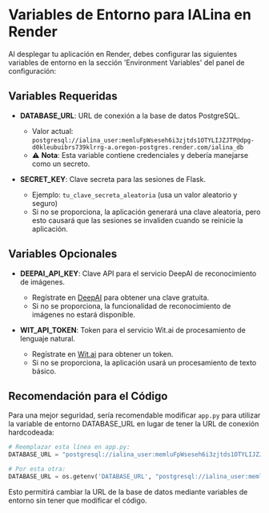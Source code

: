 # Variables de Entorno para IALina en Render

Al desplegar tu aplicación en Render, debes configurar las siguientes variables de entorno en la sección 'Environment Variables' del panel de configuración:

## Variables Requeridas

* **DATABASE_URL**: URL de conexión a la base de datos PostgreSQL.
  * Valor actual: `postgresql://ialina_user:memluFpWseseh6i3zjtds1OTYLIJZJTP@dpg-d0kleubuibrs739klrrg-a.oregon-postgres.render.com/ialina_db`
  * ⚠️ **Nota**: Esta variable contiene credenciales y debería manejarse como un secreto.

* **SECRET_KEY**: Clave secreta para las sesiones de Flask.
  * Ejemplo: `tu_clave_secreta_aleatoria` (usa un valor aleatorio y seguro)
  * Si no se proporciona, la aplicación generará una clave aleatoria, pero esto causará que las sesiones se invaliden cuando se reinicie la aplicación.

## Variables Opcionales

* **DEEPAI_API_KEY**: Clave API para el servicio DeepAI de reconocimiento de imágenes.
  * Regístrate en [DeepAI](https://deepai.org/) para obtener una clave gratuita.
  * Si no se proporciona, la funcionalidad de reconocimiento de imágenes no estará disponible.

* **WIT_API_TOKEN**: Token para el servicio Wit.ai de procesamiento de lenguaje natural.
  * Regístrate en [Wit.ai](https://wit.ai/) para obtener un token.
  * Si no se proporciona, la aplicación usará un procesamiento de texto básico.

## Recomendación para el Código

Para una mejor seguridad, sería recomendable modificar `app.py` para utilizar la variable de entorno DATABASE_URL en lugar de tener la URL de conexión hardcodeada:

```python
# Reemplazar esta línea en app.py:
DATABASE_URL = "postgresql://ialina_user:memluFpWseseh6i3zjtds1OTYLIJZJTP@dpg-d0kleubuibrs739klrrg-a.oregon-postgres.render.com/ialina_db"

# Por esta otra:
DATABASE_URL = os.getenv('DATABASE_URL', "postgresql://ialina_user:memluFpWseseh6i3zjtds1OTYLIJZJTP@dpg-d0kleubuibrs739klrrg-a.oregon-postgres.render.com/ialina_db")
```

Esto permitirá cambiar la URL de la base de datos mediante variables de entorno sin tener que modificar el código.

